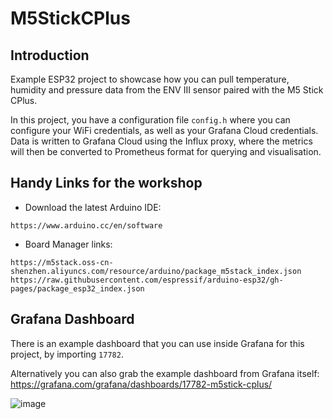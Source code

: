 # M5StickCPlus

## Introduction
Example ESP32 project to showcase how you can pull temperature, humidity and pressure data from the ENV III sensor paired with the M5 Stick CPlus.

In this project, you have a configuration file ```config.h``` where you can configure your WiFi credentials, as well as your Grafana Cloud credentials. Data is written to Grafana Cloud using the Influx proxy, where the metrics will then be converted to Prometheus format for querying and visualisation. 

## Handy Links for the workshop
* Download the latest Arduino IDE:
```
https://www.arduino.cc/en/software
```

* Board Manager links:
```
https://m5stack.oss-cn-shenzhen.aliyuncs.com/resource/arduino/package_m5stack_index.json
https://raw.githubusercontent.com/espressif/arduino-esp32/gh-pages/package_esp32_index.json
```


## Grafana Dashboard
There is an example dashboard that you can use inside Grafana for this project, by importing ```17782```. 

Alternatively you can also grab the example dashboard from Grafana itself: https://grafana.com/grafana/dashboards/17782-m5stick-cplus/

![image](https://user-images.githubusercontent.com/1435796/210529949-2c301a6d-2f37-4e90-9fb9-1150d137b6ac.png)
